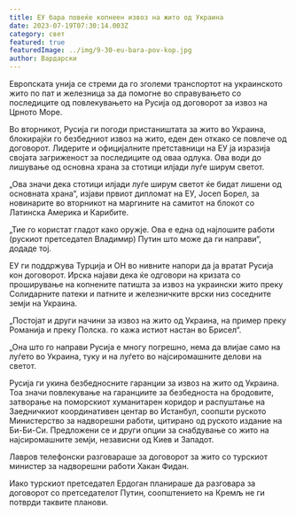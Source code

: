 ```yaml
---
title: ЕУ бара повеќе копнеен извоз на жито од Украина
date: 2023-07-19T07:30:14.003Z
category: свет
featured: true
featuredImage: ../img/9-30-eu-bara-pov-kop.jpg
author: Вардарски
---
```

Европската унија се стреми да го зголеми транспортот на украинското жито по пат и железница за да помогне во справувањето со последиците од повлекувањето на Русија од договорот за извоз на Црното Море.

Во вторникот, Русија ги погоди пристаништата за жито во Украина, блокирајќи го безбедниот извоз на жито, еден ден откако се повлече од договорот. Лидерите и официјалните претставници на ЕУ ја изразија својата загриженост за последиците од оваа одлука. Ова води до лишување од основна храна за стотици илјади луѓе ширум светот.

„Ова значи дека стотици илјади луѓе ширум светот ќе бидат лишени од основната храна“, изјави првиот дипломат на ЕУ, Јосеп Борел, за новинарите во вторникот на маргините на самитот на блокот со Латинска Америка и Карибите.

„Тие го користат гладот ​​како оружје. Ова е една од најлошите работи (рускиот претседател Владимир) Путин што може да ги направи“, додаде тој.

ЕУ ги поддржува Турција и ОН во нивните напори да ја вратат Русија кон договорот. Ирска најави дека ќе одговори на кризата со проширување на копнените патишта за извоз на украински жито преку Солидарните патеки и патните и железничките врски низ соседните земји на Украина.

„Постојат и други начини за извоз на жито од Украина, на пример преку Романија и преку Полска. го кажа истиот настан во Брисел“.

„Она што го направи Русија е многу погрешно, нема да влијае само на луѓето во Украина, туку и на луѓето во најсиромашните делови на светот.

Русија ги укина безбедносните гаранции за извоз на жито од Украина. Тоа значи повлекување на гаранциите за безбедноста на бродовите, затворање на поморскиот хуманитарен коридор и распуштање на Заедничкиот координативен центар во Истанбул, соопшти руското Министерство за надворешни работи, цитирано од руското издание на Би-Би-Си. Предложени се и други опции за снабдување со жито на најсиромашните земји, независни од Киев и Западот.

Лавров телефонски разговараше за договорот за жито со турскиот министер за надворешни работи Хакан Фидан.

Иако турскиот претседател Ердоган планираше да разговара за договорот со претседателот Путин, соопштението на Кремљ не ги потврди таквите планови.